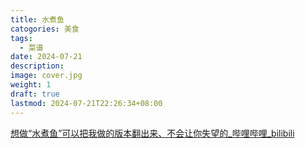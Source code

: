 ```yaml
---
title: 水煮鱼
catogories: 美食
tags:
  - 菜谱
date: 2024-07-21
description: 
image: cover.jpg
weight: 1
draft: true
lastmod: 2024-07-21T22:26:34+08:00
---
```

[想做“水煮鱼”可以把我做的版本翻出来、不会让你失望的\_哔哩哔哩\_bilibili](https://www.bilibili.com/video/BV1qY411j7Nw/?spm_id_from=333.788.recommend_more_video.-1&vd_source=75f81845b7419e2244a942c2be195d61)



